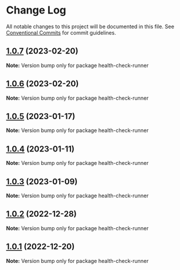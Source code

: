 # Change Log

All notable changes to this project will be documented in this file.
See [Conventional Commits](https://conventionalcommits.org) for commit guidelines.

## [1.0.7](https://github.com/UMAprotocol/protocol/compare/health-check-runner@1.0.6...health-check-runner@1.0.7) (2023-02-20)

**Note:** Version bump only for package health-check-runner

## [1.0.6](https://github.com/UMAprotocol/protocol/compare/health-check-runner@1.0.5...health-check-runner@1.0.6) (2023-02-20)

**Note:** Version bump only for package health-check-runner

## [1.0.5](https://github.com/UMAprotocol/protocol/compare/health-check-runner@1.0.4...health-check-runner@1.0.5) (2023-01-17)

**Note:** Version bump only for package health-check-runner

## [1.0.4](https://github.com/UMAprotocol/protocol/compare/health-check-runner@1.0.3...health-check-runner@1.0.4) (2023-01-11)

**Note:** Version bump only for package health-check-runner

## [1.0.3](https://github.com/UMAprotocol/protocol/compare/health-check-runner@1.0.2...health-check-runner@1.0.3) (2023-01-09)

**Note:** Version bump only for package health-check-runner

## [1.0.2](https://github.com/UMAprotocol/protocol/compare/health-check-runner@1.0.1...health-check-runner@1.0.2) (2022-12-28)

**Note:** Version bump only for package health-check-runner

## [1.0.1](https://github.com/UMAprotocol/protocol/compare/health-check-runner@1.0.0...health-check-runner@1.0.1) (2022-12-20)

**Note:** Version bump only for package health-check-runner
